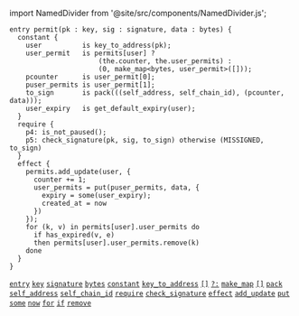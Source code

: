 import NamedDivider from '@site/src/components/NamedDivider.js';

<NamedDivider title="Code" width="1.5"/>

```archetype
entry permit(pk : key, sig : signature, data : bytes) {
  constant {
    user          is key_to_address(pk);
    user_permit   is permits[user] ?
                      (the.counter, the.user_permits) :
                      (0, make_map<bytes, user_permit>([]));
    pcounter      is user_permit[0];
    puser_permits is user_permit[1];
    to_sign       is pack(((self_address, self_chain_id), (pcounter, data)));
    user_expiry   is get_default_expiry(user);
  }
  require {
    p4: is_not_paused();
    p5: check_signature(pk, sig, to_sign) otherwise (MISSIGNED, to_sign)
  }
  effect {
    permits.add_update(user, {
      counter += 1;
      user_permits = put(puser_permits, data, {
        expiry = some(user_expiry);
        created_at = now
      })
    });
    for (k, v) in permits[user].user_permits do
      if has_expired(v, e)
      then permits[user].user_permits.remove(k)
    done
  }
}
```
[`entry`](/docs/reference/declarations/entrypoint#entry) [`key`](/docs/reference/types#key) [`signature`](/docs/reference/types#signature) [`bytes`](/docs/reference/types#bytes) [`constant`](/docs/reference/declarations/entrypoint#constant) [`key_to_address`](/docs/reference/expressions/builtins#key_to_address(k%20:%20key)) [`[]`](/docs/reference/expressions/asset#ak--asset_keya) [`?:`](/docs/reference/expressions/controls#a--b--c) [`make_map`](/docs/reference/expressions/builtins#make_map<K,%20V>(m)) [`[]`](/docs/reference/expressions/operators/access#ab) [`pack`](/docs/reference/expressions/builtins#pack(o%20:%20T)) [`self_address`](/docs/reference/expressions/constants#self_address) [`self_chain_id`](/docs/reference/expressions/constants#self_chain_id) [`require`](/docs/reference/declarations/entrypoint#require) [`check_signature`](/docs/reference/expressions/builtins#check_signature(k%20:%20key,%20s%20:%20signature,%20b%20:%20bytes)) [`effect`](/docs/reference/declarations/entrypoint#effect) [`add_update`](/docs/reference/instructions/asset#aadd_updatek--u-) [`put`](/docs/reference/expressions/builtins#put(m%20:%20map<K,%20V>,%20k%20:%20K,%20v%20:%20V)) [`some`](/docs/reference/expressions/builtins#some(v%20:%20T)) [`now`](/docs/reference/expressions/constants#now) [`for`](/docs/reference/instructions/control#for) [`if`](/docs/reference/instructions/control#if) [`remove`](/docs/reference/instructions/containers#mremovek)